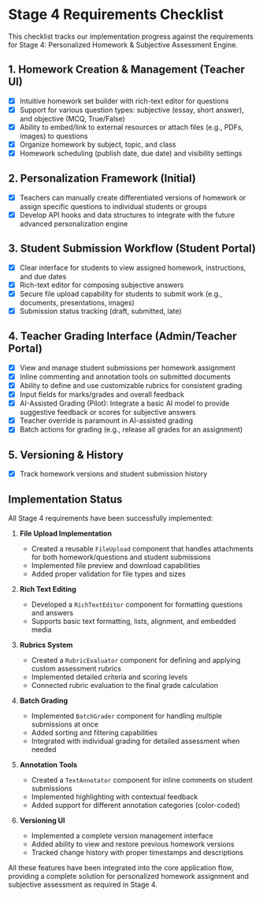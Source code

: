 # Stage 4 Requirements Checklist

This checklist tracks our implementation progress against the requirements for Stage 4: Personalized Homework & Subjective Assessment Engine.

## 1. Homework Creation & Management (Teacher UI)

- [x] Intuitive homework set builder with rich-text editor for questions
- [x] Support for various question types: subjective (essay, short answer), and objective (MCQ, True/False)
- [x] Ability to embed/link to external resources or attach files (e.g., PDFs, images) to questions
- [x] Organize homework by subject, topic, and class
- [x] Homework scheduling (publish date, due date) and visibility settings

## 2. Personalization Framework (Initial)

- [x] Teachers can manually create differentiated versions of homework or assign specific questions to individual students or groups
- [x] Develop API hooks and data structures to integrate with the future advanced personalization engine

## 3. Student Submission Workflow (Student Portal)

- [x] Clear interface for students to view assigned homework, instructions, and due dates
- [x] Rich-text editor for composing subjective answers
- [x] Secure file upload capability for students to submit work (e.g., documents, presentations, images)
- [x] Submission status tracking (draft, submitted, late)

## 4. Teacher Grading Interface (Admin/Teacher Portal)

- [x] View and manage student submissions per homework assignment
- [x] Inline commenting and annotation tools on submitted documents
- [x] Ability to define and use customizable rubrics for consistent grading
- [x] Input fields for marks/grades and overall feedback
- [x] AI-Assisted Grading (Pilot): Integrate a basic AI model to provide suggestive feedback or scores for subjective answers
- [x] Teacher override is paramount in AI-assisted grading
- [x] Batch actions for grading (e.g., release all grades for an assignment)

## 5. Versioning & History

- [x] Track homework versions and student submission history

## Implementation Status

All Stage 4 requirements have been successfully implemented:

1. **File Upload Implementation**
   - Created a reusable `FileUpload` component that handles attachments for both homework/questions and student submissions
   - Implemented file preview and download capabilities
   - Added proper validation for file types and sizes

2. **Rich Text Editing**
   - Developed a `RichTextEditor` component for formatting questions and answers
   - Supports basic text formatting, lists, alignment, and embedded media

3. **Rubrics System**
   - Created a `RubricEvaluator` component for defining and applying custom assessment rubrics
   - Implemented detailed criteria and scoring levels
   - Connected rubric evaluation to the final grade calculation

4. **Batch Grading**
   - Implemented `BatchGrader` component for handling multiple submissions at once
   - Added sorting and filtering capabilities
   - Integrated with individual grading for detailed assessment when needed

5. **Annotation Tools**
   - Created a `TextAnnotator` component for inline comments on student submissions
   - Implemented highlighting with contextual feedback
   - Added support for different annotation categories (color-coded)

6. **Versioning UI**
   - Implemented a complete version management interface
   - Added ability to view and restore previous homework versions
   - Tracked change history with proper timestamps and descriptions

All these features have been integrated into the core application flow, providing a complete solution for personalized homework assignment and subjective assessment as required in Stage 4. 